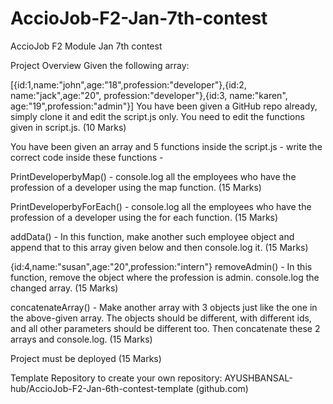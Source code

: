 # AccioJob-F2-Jan-7th-contest
AccioJob F2 Module Jan 7th contest

Project Overview
Given the following array:

[{id:1,name:"john",age:"18",profession:"developer"},{id:2, name:"jack",age:"20", profession:"developer"},{id:3, name:"karen", age:"19",profession:"admin"}]
You have been given a GitHub repo already, simply clone it and edit the script.js only. You need to edit the functions given in script.js. (10 Marks)

You have been given an array and 5 functions inside the script.js - write the correct code inside these functions -

PrintDeveloperbyMap() - console.log all the employees who have the profession of a developer using the map function. (15 Marks)

PrintDeveloperbyForEach() - console.log all the employees who have the profession of a developer using the for each function. (15 Marks)

addData() - In this function, make another such employee object and append that to this array given below and then console.log it. (15 Marks)

{id:4,name:"susan",age:"20",profession:"intern"}
removeAdmin() - In this function, remove the object where the profession is admin. console.log the changed array. (15 Marks)

concatenateArray() - Make another array with 3 objects just like the one in the above-given array. The objects should be different, with different ids, and all other parameters should be different too. Then concatenate these 2 arrays and console.log. (15 Marks)

Project must be deployed (15 Marks)

Template Repository to create your own repository: AYUSHBANSAL-hub/AccioJob-F2-Jan-6th-contest-template (github.com)
